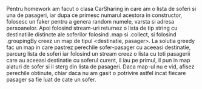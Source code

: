 Pentru homework am facut o clasa CarSharing in care am o lista de soferi si una de pasageri, iar dupa ce primesc numarul acestora in constructor,
folosesc un faker pentru a genera random numele, varsta si adresa persoanelor. Apoi folosind stream-uri returnez o lista de tip string cu destinatiile
distincte ale soferilor folosind .map si .collect, si folosind .groupingBy creez un map de tipul <destinatie, pasager>. La solutia greedy fac un map
in care pastrez perechile sofer-pasager cu aceeasi destinatie, parcurg lista de soferi iar folosind un stream creez o lista cu toti pasagerii care au
aceeasi destinatie cu soferul curent, il iau pe primul, il pun in map alaturi de sofer si il sterg din lista de pasageri. Daca map-ul nu e vid,
afisez perechile obtinute, chiar daca nu am gasit o potrivire astfel incat fiecare pasager sa fie luat de cate un sofer.
